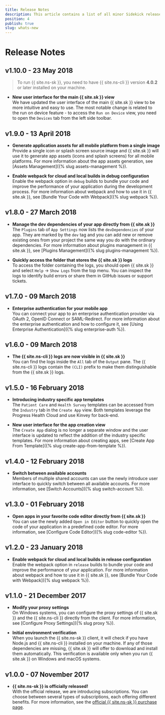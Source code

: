 ```yaml
---
title: Release Notes
description: This article contains a list of all minor Sidekick releases for a specific major version.
position: 4
publish: true
slug: whats-new
---
```


# Release Notes

## v1.10.0 - 23 May 2018

> To run {{ site.ns-sk }}, you need to have {{ site.ns-cli }} version **4.0.2** or later installed on your machine.

* **New user interface for the main {{ site.sk }} view**<br />
We have updated the user interface of the main {{ site.sk }} view to be more intuitive and easy to use. The most notable change is related to the run on device feature - to access the `Run on Device` view, you need to open the `Devices` tab from the left side toolbar.

## v1.9.0 - 13 April 2018

* **Generate application assets for all mobile platform from a single image**<br />
Provide a single icon or splash screen source image and {{ site.sk }} will use it to generate app assets (icons and splash screens) for all mobile platforms. For more information about the app assets generation, see [Assets Management]({% slug assets-management %}).

* **Enable webpack for cloud and local builds in debug configuration**<br />
Enable the webpack option in `debug` builds to bundle your code and improve the performance of your application during the development process. For more information about webpack and how to use it in {{ site.sk }}, see [Bundle Your Code with Webpack]({% slug webpack %}).

## v1.8.0 - 27 March 2018

* **Manage the dev dependencies of your app directly from {{ site.sk }}**<br />
The `Plugins` tab of `App Settings` now lists the `devDependencies` of your app. They are marked by the `dev` tag and you can add new or remove existing ones from your project the same way you do with the ordinary dependencies. For more information about plugins management in {{ site.sk }}, see [Plugins Management]({% slug plugins-management %}).

* **Quickly access the folder that stores the {{ site.sk }} logs**<br />
To access the folder containing the logs, you should open {{ site.sk }} and select `Help` &#8594; `Show Logs` from the top menu. You can inspect the logs to identify build errors or share them in GitHub issues or support tickets.

## v1.7.0 - 09 March 2018

* **Enterprise authentication for your mobile app**<br />
You can connect your app to an enterprise authentication provider via OAuth 2, OpenID Connect or SAML-Redirect. For more information about the enterprise authentication and how to configure it, see [Using Enterprise Authentication]({% slug enterprise-auth %}).

## v1.6.0 - 09 March 2018

* **The {{ site.ns-cli }} logs are now visible in {{ site.sk }}**<br />
You can find the logs inside the `All` tab of the `Output` pane. The {{ site.ns-cli }} logs contain the `(CLI)` prefix to make them distinguishable from the {{ site.sk }} logs.

## v1.5.0 - 16 February 2018

* **Introducing industry specific app templates**<br />
The `Patient Care` and `Health Survey` templates can be accessed from the `Industry` tab in the `Create App` view. Both templates leverage the Progress Health Cloud and use Kinvey for back-end.

* **New user interface for the app creation view**<br />
The `Create App` dialog is no longer a separate window and the user interface is updated to reflect the addition of the industry specific templates. For more information about creating apps, see [Create App From Template]({% slug create-app-from-template %}).

## v1.4.0 - 12 February 2018

* **Switch between available accounts**<br />
Members of multiple shared accounts can use the newly introduce user interface to quickly switch between all available accounts. For more information, see [Switch Accounts]({% slug switch-account %}).

## v1.3.0 - 01 February 2018

* **Open apps in your favorite code editor directly from {{ site.sk }}**<br />
You can use the newly added `Open in Editor` button to quickly open the code of your application in a predefined code editor. For more information, see [Configure Code Editor]({% slug code-editor %}).

## v1.2.0 - 23 January 2018

* **Enable webpack for cloud and local builds in release configuration**<br />
Enable the webpack option in `release` builds to bundle your code and improve the performance of your application. For more information about webpack and how to use it in {{ site.sk }}, see [Bundle Your Code with Webpack]({% slug webpack %}).

## v1.1.0 - 21 December 2017

* **Modify your proxy settings**<br />
On Windows systems, you can configure the proxy settings of {{ site.sk }} and the {{ site.ns-cli }} directly from the client. For more information, see [Configure Proxy Settings]({% slug proxy %}).

* **Initial environment verification**<br />
When you launch the {{ site.ns-sk }} client, it will check if you have Node.js and {{ site.ns-cli }} installed on your machine. If any of those dependencies are missing, {{ site.sk }} will offer to download and install them automatically. This verification is available only when you run {{ site.sk }} on Windows and macOS systems.

## v1.0.0 - 07 November 2017

* **{{ site.ns-sk }} is officially released!**<br />
With the official release, we are introducing subscriptions. You can choose between several types of subscriptions, each offering different benefits. For more information, see the [official {{ site.ns-sk }} purchase page](https://www.nativescript.org/nativescript-sidekick/purchase).

